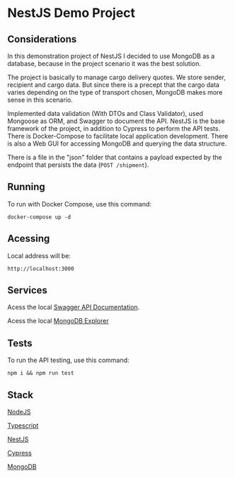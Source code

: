 # NestJS Demo Project

## Considerations
In this demonstration project of NestJS I decided to use MongoDB as a database, because in the project scenario it was the best solution.

The project is basically to manage cargo delivery quotes. We store sender, recipient and cargo data. But since there is a precept that the cargo data varies depending on the type of transport chosen, MongoDB makes more sense in this scenario.

Implemented data validation (With DTOs and Class Validator), used Mongoose as ORM, and Swagger to document the API. NestJS is the base framework of the project, in addition to Cypress to perform the API tests. There is Docker-Compose to facilitate local application development. There is also a Web GUI for accessing MongoDB and querying the data structure.

There is a file in the "json" folder that contains a payload expected by the endpoint that persists the data (```POST /shipment```).

## Running
To run with Docker Compose, use this command:

```docker-compose up -d```

## Acessing

Local address will be:

```http://localhost:3000```

## Services

Acess the local [Swagger API Documentation](http://localhost:3000/api).

Acess the local [MongoDB Explorer](http://localhost:8081)

## Tests

To run the API testing, use this command:

```npm i && npm run test```

## Stack
[NodeJS](https://nodejs.org/)

[Typescript](https://www.typescriptlang.org/)

[NestJS](https://nestjs.com/)

[Cypress](https://www.cypress.io/)

[MongoDB](https://www.mongodb.com)